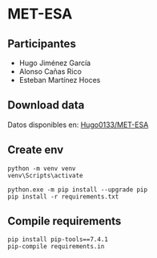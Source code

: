 # MET-ESA

## Participantes
- Hugo Jiménez García
- Alonso Cañas Rico
- Esteban Martínez Hoces

## Download data
Datos disponibles en: [Hugo0133/MET-ESA](https://huggingface.co/datasets/Hugo0133/MET-ESA)

## Create env
```
python -m venv venv
venv\Scripts\activate

python.exe -m pip install --upgrade pip
pip install -r requirements.txt
```

## Compile requirements
```
pip install pip-tools==7.4.1
pip-compile requirements.in
```
